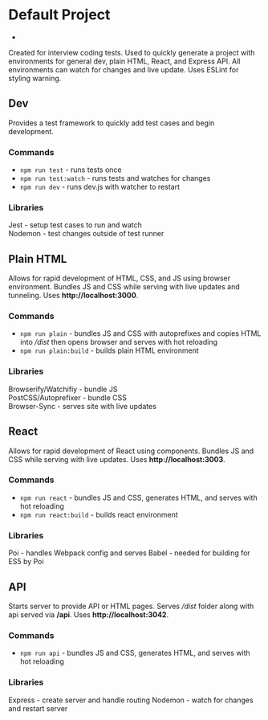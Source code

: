 # Default Project
-


Created for interview coding tests. Used to quickly generate a project with environments for general dev, plain HTML, React, and Express API. All environments can watch for changes and live update. Uses ESLint for styling warning.

## Dev
Provides a test framework to quickly add test cases and begin development.

### Commands
- `npm run test` - runs tests once
- `npm run test:watch` - runs tests and watches for changes
- `npm run dev` - runs dev.js with watcher to restart

### Libraries
Jest - setup test cases to run and watch  
Nodemon - test changes outside of test runner

## Plain HTML
Allows for rapid development of HTML, CSS, and JS using browser environment. Bundles JS and CSS while serving with live updates and tunneling. Uses **http://localhost:3000**.

### Commands
- `npm run plain` - bundles JS and CSS with autoprefixes and copies HTML into _/dist_ then opens browser and serves with hot reloading
- `npm run plain:build` - builds plain HTML environment

### Libraries
Browserify/Watchifiy - bundle JS  
PostCSS/Autoprefixer - bundle CSS  
Browser-Sync - serves site with live updates

## React
Allows for rapid development of React using components. Bundles JS and CSS while serving with live updates. Uses **http://localhost:3003**.

### Commands
- `npm run react` - bundles JS and CSS, generates HTML, and serves with hot reloading  
- `npm run react:build` - builds react environment

### Libraries
Poi - handles Webpack config and serves
Babel - needed for building for ES5 by Poi

## API
Starts server to provide API or HTML pages. Serves _/dist_ folder along with api served via **/api**. Uses **http://localhost:3042**.

### Commands
- `npm run api` - bundles JS and CSS, generates HTML, and serves with hot reloading  

### Libraries
Express - create server and handle routing
Nodemon - watch for changes and restart server